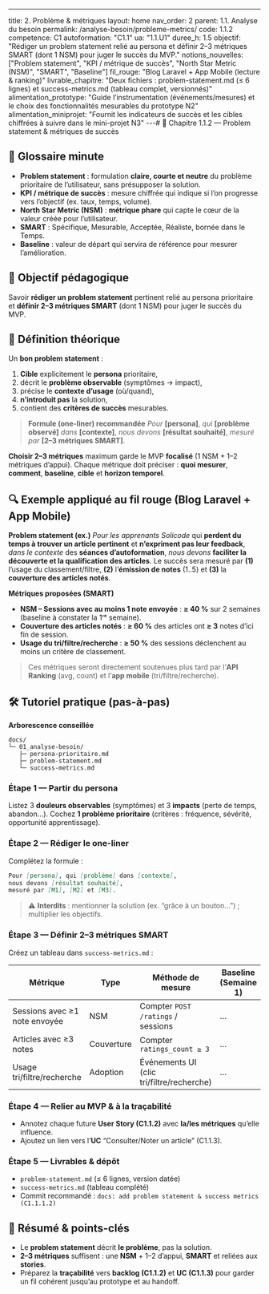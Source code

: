 ---
title: 2. Problème & métriques
layout: home
nav_order: 2
parent: 1.1. Analyse du besoin
permalink: /analyse-besoin/probleme-metrics/
code: 1.1.2
competence: C1
autoformation: "C1.1"
ua: "1.1.U1"
duree_h: 1.5
objectif: "Rédiger un problem statement relié au persona et définir 2–3 métriques SMART (dont 1 NSM) pour juger le succès du MVP."
notions_nouvelles: ["Problem statement", "KPI / métrique de succès", "North Star Metric (NSM)", "SMART", "Baseline"]
fil_rouge: "Blog Laravel + App Mobile (lecture & ranking)"
livrable_chapitre: "Deux fichiers : problem-statement.md (≤ 6 lignes) et success-metrics.md (tableau complet, versionnés)"
alimentation_prototype: "Guide l’instrumentation (événements/mesures) et le choix des fonctionnalités mesurables du prototype N2"
alimentation_miniprojet: "Fournit les indicateurs de succès et les cibles chiffrées à suivre dans le mini-projet N3"
---# 📘 Chapitre 1.1.2 — Problem statement & métriques de succès

## 📒 Glossaire minute

* **Problem statement** : formulation **claire, courte et neutre** du problème prioritaire de l’utilisateur, sans présupposer la solution.
* **KPI / métrique de succès** : mesure chiffrée qui indique si l’on progresse vers l’objectif (ex. taux, temps, volume).
* **North Star Metric (NSM)** : **métrique phare** qui capte le cœur de la valeur créée pour l’utilisateur.
* **SMART** : Spécifique, Mesurable, Acceptée, Réaliste, bornée dans le Temps.
* **Baseline** : valeur de départ qui servira de référence pour mesurer l’amélioration.

## 🎯 Objectif pédagogique

Savoir **rédiger un problem statement** pertinent relié au persona prioritaire et **définir 2–3 métriques SMART** (dont 1 NSM) pour juger le succès du MVP.

## 🧠 Définition théorique

Un **bon problem statement** :

1. **Cible** explicitement le **persona** prioritaire,
2. décrit le **problème observable** (symptômes → impact),
3. précise le **contexte d’usage** (où/quand),
4. **n’introduit pas** la solution,
5. contient des **critères de succès** mesurables.

> **Formule (one-liner) recommandée**
> *Pour* **\[persona]**, *qui* **\[problème observé]** *dans* **\[contexte]**, *nous devons* **\[résultat souhaité]**, *mesuré par* **\[2–3 métriques SMART]**.

**Choisir 2–3 métriques** maximum garde le MVP **focalisé** (1 NSM + 1–2 métriques d’appui). Chaque métrique doit préciser : **quoi mesurer**, **comment**, **baseline**, **cible** et **horizon temporel**.&#x20;

## 🔍 Exemple appliqué au fil rouge (Blog Laravel + App Mobile)

**Problem statement (ex.)**
*Pour les apprenants Solicode* qui **perdent du temps à trouver un article pertinent** et **n’expriment pas leur feedback**, *dans le contexte* des **séances d’autoformation**, *nous devons* **faciliter la découverte et la qualification des articles**. Le succès sera mesuré par **(1)** l’usage du classement/filtre, **(2)** l’**émission de notes** (1..5) et **(3)** la **couverture des articles notés**.&#x20;

**Métriques proposées (SMART)**

* **NSM – Sessions avec au moins 1 note envoyée** : **≥ 40 %** sur 2 semaines (baseline à constater la 1ʳᵉ semaine).
* **Couverture des articles notés** : **≥ 60 %** des articles ont **≥ 3** notes d’ici fin de session.
* **Usage du tri/filtre/recherche** : **≥ 50 %** des sessions déclenchent au moins un critère de classement.

> Ces métriques seront directement soutenues plus tard par l’**API Ranking** (avg, count) et l’**app mobile** (tri/filtre/recherche).&#x20;

## 🛠 Tutoriel pratique (pas-à-pas)

**Arborescence conseillée**

```
docs/
└─ 01_analyse-besoin/
   ├─ persona-prioritaire.md
   ├─ problem-statement.md
   └─ success-metrics.md
```

### Étape 1 — Partir du persona

Listez 3 **douleurs observables** (symptômes) et 3 **impacts** (perte de temps, abandon…). Cochez **1 problème prioritaire** (critères : fréquence, sévérité, opportunité apprentissage).

### Étape 2 — Rédiger le one-liner

Complétez la formule :

```md
Pour [persona], qui [problème] dans [contexte],
nous devons [résultat souhaité],
mesuré par [M1], [M2] et [M3].
```

> ⚠️ **Interdits** : mentionner la solution (ex. “grâce à un bouton…”) ; multiplier les objectifs.

### Étape 3 — Définir 2–3 métriques SMART

Créez un tableau dans `success-metrics.md` :

| Métrique                      | Type       | Méthode de mesure                         | Baseline (Semaine 1) | Cible (fin de session) | Fréquence |
| ----------------------------- | ---------- | ----------------------------------------- | -------------------- | ---------------------- | --------- |
| Sessions avec ≥1 note envoyée | NSM        | Compter `POST /ratings` / sessions        | …                    | ≥ 40%                  | Hebdo     |
| Articles avec ≥3 notes        | Couverture | Compter `ratings_count ≥ 3`               | …                    | ≥ 60%                  | Hebdo     |
| Usage tri/filtre/recherche    | Adoption   | Événements UI (clic tri/filtre/recherche) | …                    | ≥ 50%                  | Hebdo     |

### Étape 4 — Relier au MVP & à la traçabilité

* Annotez chaque future **User Story (C1.1.2)** avec **la/les métriques** qu’elle influence.
* Ajoutez un lien vers l’**UC** “Consulter/Noter un article” (C1.1.3).&#x20;

### Étape 5 — Livrables & dépôt

* `problem-statement.md` (≤ 6 lignes, version datée)
* `success-metrics.md` (tableau complété)
* Commit recommandé : `docs: add problem statement & success metrics (C1.1.1.2)`

## 🧾 Résumé & points-clés

* Le **problem statement** décrit **le problème**, pas la solution.
* **2–3 métriques** suffisent : une **NSM** + 1–2 d’appui, **SMART** et reliées aux **stories**.
* Préparez la **traçabilité** vers **backlog (C1.1.2)** et **UC (C1.1.3)** pour garder un fil cohérent jusqu’au prototype et au handoff.&#x20;

